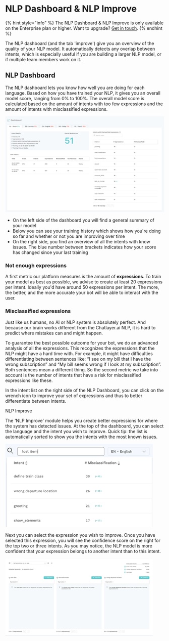 # NLP Dashboard & NLP Improve

{% hint style="info" %}
The NLP Dashboard & NLP Improve is only available on the Enterprise plan or higher. Want to upgrade? [Get in touch](../../support/get-in-touch.md).
{% endhint %}

The NLP dashboard (and the tab 'improve') give you an overview of the quality of your NLP model. It automatically detects any overlap between intents, which is especially useful if you are building a larger NLP model, or if multiple team members work on it.

## **NLP Dashboard**

The NLP dashboard lets you know how well you are doing for each language. Based on how you have trained your NLP, it gives you an overall model score, ranging from 0% to 100%. The overall model score is calculated based on the amount of intents with too few expressions and the amount of intents with misclassified expressions.

![](<../../.gitbook/assets/image (150).png>)

* On the left side of the dashboard you will find a general summary of your model
* Below you can see your training history which shows how you're doing so far and whether or not you are improving over time
* On the right side, you find an overview of all the intents with know issues. The blue number between brackets indicates how your score has changed since your last training

### **Not enough expressions**

A first metric our platform measures is the amount of **expressions**. To train your model as best as possible, we advise to create at least 20 expressions per intent. Ideally you'd have around 50 expressions per intent. The more, the better, and the more accurate your bot will be able to interact with the user.

### **Misclassified expressions**

Just like us humans, no AI or NLP system is absolutely perfect. And because our brain works different from the Chatlayer.ai NLP, it is hard to predict where mistakes can and might happen.

To guarantee the best possible outcome for your bot, we do an advanced analysis of all the expressions. This recognizes the expressions that the NLP might have a hard time with. For example, it might have difficulties differentiating between sentences like: “I see on my bill that I have the wrong subscription” and “My bill seems wrong if I look at my subscription”.  Both sentences mean a different thing. So the second metric we take into account is the number of intents that have a risk for misclassified expressions like these.

In the intent list on the right side of the NLP Dashboard, you can click on the wrench icon to improve your set of expressions and thus to better differentiate between intents.

NLP Improve


The 'NLP Improve' module helps you create better expressions for where the system has detected issues. At the top of the dashboard, you can select the language and the intent you wish to improve. Quick tip: the list is automatically sorted to show you the intents with the most known issues.

![](<../../.gitbook/assets/image (11).png>)

Next you can select the expression you wish to improve. Once you have selected this expression, you will see the confidence score on the right for the top two or three intents. As you may notice, the NLP model is more confident that your expression belongs to another intent than to this intent.

![](<../../.gitbook/assets/image (3).png>)

